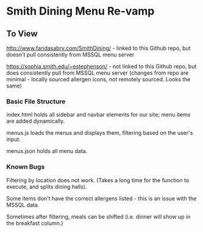 # Smith Dining Menu Re-vamp

## To View ##
http://www.faridasabry.com/SmithDining/ - linked to this Github repo, but doesn't pull consistently from MSSQL menu server

https://sophia.smith.edu/~estephenson/ - not linked to this Github repo, but does consistently pull from MSSQL menu server (changes from repo are minimal - locally sourced allergen icons, not remotely sourced. Looks the same)

### Basic File Structure ###
index.html holds all sidebar and navbar elements for our site; menu items are added dynamically.

menus.js loads the menus and displays them, filtering based on the user's input.

menus.json holds all menu data.

### Known Bugs ###
Filtering by location does not work. (Takes a long time for the function to execute, and splits dining halls).

Some items don't have the correct allergens listed - this is an issue with the MSSQL data.

Sometimes after filtering, meals can be shifted (i.e. dinner will show up in the breakfast column.)

